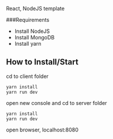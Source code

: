 React, NodeJS template

###Requirements
- Install NodeJS
- Install MongoDB
- Install yarn

## How to Install/Start
cd to client folder
```
yarn install
yarn run dev
```
open new console and cd to server folder
```
yarn install
yarn run dev
```

open browser, localhost:8080